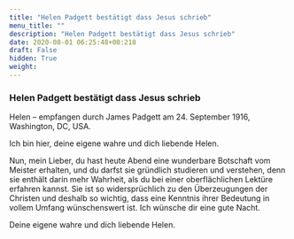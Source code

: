 ```yaml
---
title: "Helen Padgett bestätigt dass Jesus schrieb"
menu_title: ""
description: "Helen Padgett bestätigt dass Jesus schrieb"
date: 2020-08-01 06:25:48+00:218
draft: False
hidden: True
weight:
---
```

### Helen Padgett bestätigt dass Jesus schrieb

Helen – empfangen durch James Padgett am 24. September 1916, Washington, DC, USA.

Ich bin hier, deine eigene wahre und dich liebende Helen.

Nun, mein Lieber, du hast heute Abend eine wunderbare Botschaft vom Meister erhalten, und du darfst sie gründlich studieren und verstehen, denn sie enthält darin mehr Wahrheit, als du bei einer oberflächlichen Lektüre erfahren kannst. Sie ist so widersprüchlich zu den Überzeugungen der Christen und deshalb so wichtig, dass eine Kenntnis ihrer Bedeutung in vollem Umfang wünschenswert ist. Ich wünsche dir eine gute Nacht.

Deine eigene wahre und dich liebende Helen.
